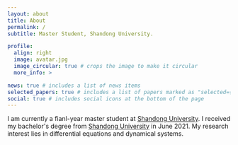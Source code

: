 ```yaml
---
layout: about
title: About
permalink: /
subtitle: Master Student, Shandong University.

profile:
  align: right
  image: avatar.jpg
  image_circular: true # crops the image to make it circular
  more_info: >

news: true # includes a list of news items
selected_papers: true # includes a list of papers marked as "selected={true}"
social: true # includes social icons at the bottom of the page
---
```


I am currently a fianl-year master student at <a href="https://www.sdu.edu.cn/">Shandong University</a>. I received my bachelor's degree from <a href="https://www.sdu.edu.cn/">Shandong University</a> in June 2021. My research interest lies in differential equations and dynamical systems.
